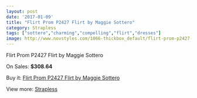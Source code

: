 ```yaml
---
layout: post
date: '2017-01-09'
title: "Flirt Prom P2427 Flirt by Maggie Sottero"
category: Strapless
tags: ["sottero","charming","compelling","flirt","dresses"]
image: http://www.novstyles.com/1066-thickbox_default/flirt-prom-p2427-flirt-by-maggie-sottero.jpg
---
```

Flirt Prom P2427 Flirt by Maggie Sottero

On Sales: **$308.64**
<a href="https://www.novstyles.com/en/strapless/622-flirt-prom-p2427-flirt-by-maggie-sottero.html"><amp-img layout="responsive" width="600" height="600" src="//www.novstyles.com/1066-thickbox_default/flirt-prom-p2427-flirt-by-maggie-sottero.jpg" alt="Flirt Prom P2427 Flirt by Maggie Sottero 0" /></a>
<a href="https://www.novstyles.com/en/strapless/622-flirt-prom-p2427-flirt-by-maggie-sottero.html"><amp-img layout="responsive" width="600" height="600" src="//www.novstyles.com/1067-thickbox_default/flirt-prom-p2427-flirt-by-maggie-sottero.jpg" alt="Flirt Prom P2427 Flirt by Maggie Sottero 1" /></a>

Buy it: [Flirt Prom P2427 Flirt by Maggie Sottero](https://www.novstyles.com/en/strapless/622-flirt-prom-p2427-flirt-by-maggie-sottero.html "Flirt Prom P2427 Flirt by Maggie Sottero")

View more: [Strapless](https://www.novstyles.com/en/6-strapless "Strapless")